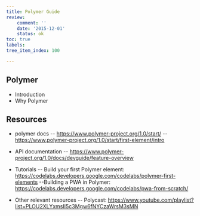```yaml
---
title: Polymer Guide
review:
    comment: ''
    date: '2015-12-01'
    status: ok
toc: true
labels:
tree_item_index: 100

---
```

## Polymer

- Introduction
- Why Polymer

## Resources

- polymer docs
-- https://www.polymer-project.org/1.0/start/
-- https://www.polymer-project.org/1.0/start/first-element/intro
- API documentation
-- https://www.polymer-project.org/1.0/docs/devguide/feature-overview
- Tutorials
-- Build your first Polymer element: https://codelabs.developers.google.com/codelabs/polymer-first-elements
--Building a PWA in Polymer: https://codelabs.developers.google.com/codelabs/pwa-from-scratch/

- Other relevant resources
-- Polycast: https://www.youtube.com/playlist?list=PLOU2XLYxmsII5c3Mgw6fNYCzaWrsM3sMN
